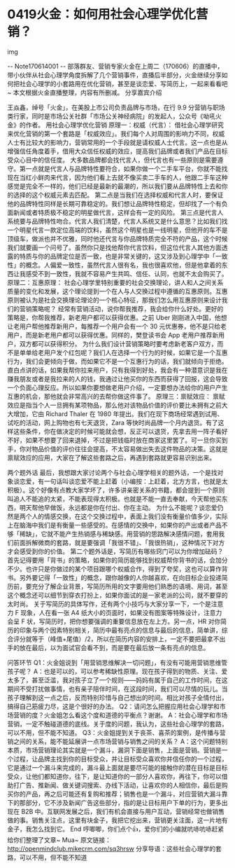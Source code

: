 # 0419火金：如何用社会心理学优化营销？
img

-- Note170614001 --
部落群友、营销专家火金在上周二（170606）的直播中，带小伙伴从社会心理学角度拆解了几个营销事件，直播后半部分，火金继续分享如何把社会心理学的小套路用在优化营销，甚至是谈恋爱、写简历上，一起来看看吧~ 本文根据火金直播整理，内容有所删减。
分享嘉宾介绍


王焱鑫，绰号「火金」，在美股上市公司负责品牌与市场，在行 9.9 分营销与职场类行家，同时是市场公关社群「市场公关神经病院」的发起人，公众号《呦吼火金》的作者。
用社会心理学优化营销
原理一：权威（代言）：
借社会心理学研究来优化营销的第一个套路是「权威效应」。我们每个人对周围的影响力不同，权威人士有比较大的影响力，营销常用的一个手段就是请权威人士代言。这一点也是从增强信任角度着手，借用大众信任权威的效应，提高我们品牌或者我们产品在目标受众心目中的信任度。
大多数品牌都会找代言人，但代言也有一些原则是需要遵守。第一点就是代言人与品牌特性要符合，如果你做一个二手车平台，你就不能找现在当红小鲜肉来代言，因为他们看上去就不像买卖二手车的人，他跟二手车这种感觉是完全不一样的，他们已经是最新的最潮的，所以我们要从品牌特性上去和你的选择的这个权威元素去匹配。
第二点是当我们在选择权威和代言人时，要保证他的品牌特性同样是长期可靠稳定的。我们想让品牌特性稳定，但却找了一个有负面新闻或者特质极不稳定的明星做代言，这样会有一定的风险。
第三点是代言人系统要与品牌特性吻合。代言人我们清楚，代言人系统又是什么意思？比如我们找一个明星代言一款定位高端的饮料，虽然这个明星也是一线明星，但他开的车不是顶级车，做派也并不优雅，同时他还代言与你品牌特质完全不符的产品，这个时候我们就要画一个问号了。虽然你只是找他帮你代言饮料，但这位代言人其他方面透露的特质与你的品牌定位是否一致，也是非常关键的，这又涉及到心理学中「一致性」的概念。人偏爱一致性，虽然代言人很有名，我也很喜欢他，但是他拿着的东西让我感受不到一致性，我就不容易产生共鸣、信任、认同，也就不太会购买了。
原理二：互惠原理：
社会心理学里特别重要的社会交换理论，讲人和人之间关系质量的变化和发展，这个理论提到一个在人与人交换过程中遵循的互惠原则。互惠原则被认为是社会交换理论理论的一个核心特征，那我们怎么用互惠原则来设计我们的营销策略呢？
经常有营销活动，说你帮我推荐，我会给你什么好处。更好的策略是，你帮我推荐，新老用户都可以获得优惠。之前 Uber 刚刚进入中国，他想让老用户帮他推荐新用户，每推荐一个用户会有一个 30 元优惠券，他不是只给老用户，而是新老用户都可以获得优惠。同样的，樊登读书会 App 老用户推荐新用户，双方都可以获得积分。
为什么我们设计营销策略时要考虑新老客户双方，而不是单单给老用户发个红包呢？我们人在选择一个行为的时候，如果它是一个互惠行为，我们会更倾向于做，而如果它不是一个互惠行为的话，我们就倾向于拒绝。直白点讲的话，如果我帮你拉来用户，只有我得到好处，我会有一种潜意识是我在赚我朋友或者是我拉来的人的钱，我通过让他买你的东西而获得了回报，这会导致一个负面心理反应。所以如果你要想做老用户介绍，一定要想办法给你的用户产生互惠的机会，那他就会非常高兴的去帮你做这件事了。
原理三：禀赋效应：
禀赋效应是指当个人一旦拥有某项物品，那么他对该物品价值的评价要比未拥有之前大大增加，它由 Richard Thaler 在 1980 年提出。我们在现下商场经常遇到试用、试吃的活动，网上购物也有七天退货，Zara 等快时尚品牌一个月内退货。有了这样这些条件，你在做决定的时候可能就会想，反正可以退货，先拿去用一阵子看好不好，如果不想要了回来退掉，不过是把钱临时放在商家这里罢了。可一旦你买到手，你对物品价值的评价往往会提高，不太容易做出失去这件物品的决策。这就是禀赋效应的应用，大家在了解这些套路之后，再遇到套路就更容易识别出来。


两个题外话
最后，我想跟大家讨论两个与社会心理学相关的题外话，一个是找对象谈恋爱，有一句话叫谈恋爱不能上赶着（小编按：上赶着，北方方言，也就是太积极）。这个好像有点教大家学坏了，许多讲亲密关系的书籍，都会提到一个原则叫追人不能追的太紧，不能表现得太积极。也就是不能一直去奉献，今天帮他买东西，明天帮他早做饭，永远都是你在付出、你在主动。
为什么不能呢？谈恋爱仍然是两个人的情感交换，在这个交换过程中，表面上我们没有衡量价值多少，实际上在脑海中我们是有衡量一些感受的。在感情的交换中，如果你的产出或者产品不够「稀缺」，它就不能产生热销感与稀缺感。用营销的思路解决感情问题，套用我们前面拆解微商的套路，就是要强调「我很不错」、「我很热销」，这种情况下对方才会感受到你的价值。
第二个题外话是，写简历有哪些窍门可以为你增加砝码？首先记得要用「背书」的策略，如果你的简历能够找到权威帮你背书的话，会加分不少。也许只是你做过的某个项目跟哪个权威合作，得到了夸奖，这也可以算作背书。另外要记得「一致性」的概念，跟你越像的人你越喜欢，在向目标企业投递简历前，要充分了解企业背景，写简历所用的文字要用他们熟悉的语境、用词，甚至这个概念还可以细节到穿衣打扮上，如果你面试的是一家老派的公司，就不要穿的太时尚。
关于写简历的具体写作，还有两个小技巧与大家分享一下，一个是注意力 F 现象，人在看一张 A4 纸大小的页面时，如果没有图案等特殊设计，注意力会呈 F 状，写简历时，把你想要强调的重要信息放在左上方。另一点，HR 对你简历的印象与两个因素特别相关，简历中最有亮点的信息与最后的信息，简单讲，综合评分就等于（峰值+尾值）/2，所以在简历内容的安排上，一定不要把最拿不出手的放在最后，以为面试官会看不到，而是要在最后放一条有亮点的信息。


问答环节
Q1：火金姐说到「用营销思维解决一切问题」，有没有可能用营销思维管孩子呢？
A：也是可以的，可以参考稀缺性原理。现在孩子得到的物质、关注、爱太多了，甚至泛滥，我对孩子立了一个规则——妈妈有属于自己的工作时间，在这期间不受打扰做事情，也有亲子陪伴时间，在这段时间，我们可以尽情的玩儿。当孩子理解到这一点之后，反而特别珍惜与自己想出的时间。相比对孩子全情付出，搞得自己筋疲力尽，这是个很好的办法。
Q2：请问怎么把握应用社会心理学和市场营销的度？火金姐怎么看这个度和道德的平衡点？谢谢。
A：社会心理学和市场营销，一定不触碰道德的底线。关于度的问题，我认为，这些社会心理学的套路，可以不用，但不能不知道。
Q3：火金姐提到关于丧茶、喜茶的案例，是传播与营销之间的关系，能不能延展讲一点市场营销与销售之间的关系？
A：这个问题特别本质，市场营销理论其实就是一个漏斗，漏洞下面是销售，上面是营销。营销是一个过程，让品牌主找到你的目标受众，并让目标受众喜欢你并信任你的一个过程，它是通过一个漏斗来完成的，漏斗最上面就是要尽可能的接触你的潜在目标是目标受众，让他们都知道你，往下，是让知道你的一部分人喜欢你，再往下，你可以借助打广告、推新闻、做关键词搜索、办线下活动，让喜欢你的人相信你，最后是购买你的产品，再之后可能还有复购和推荐；销售也是一个漏斗，对应营销大漏斗靠下的那部分，它不涉及新闻广告这些部分，指的是让目标用户下单的行为，更多出现在 B2B 中。互联网发展之后，我们有机会直接与用户互动，营销经常也做销售做的事。销售关注点，这里有块金子，我把它挖出来，营销更关注面，这一片地有金子，我怎么找到它。
End
哼唧唧，你们点个👍，爱你们的小编就吭哧吭哧赶紧给你们整理了文章~ Mua~
原文链接：http://openmindclub.mikecrm.com/sq3hrsw
分享导语：这些社会心理学的套路，可以不用，但不能不知道